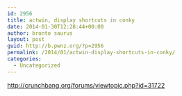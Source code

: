 ```yaml
---
id: 2956
title: actwin, display shortcuts in conky
date: 2014-01-30T12:28:44+00:00
author: bronto saurus
layout: post
guid: http://b.pwnz.org/?p=2956
permalink: /2014/01/actwin-display-shortcuts-in-conky/
categories:
  - Uncategorized
---
```

<http://crunchbang.org/forums/viewtopic.php?id=31722>